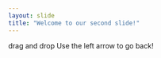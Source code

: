 ```yaml
---
layout: slide
title: "Welcome to our second slide!"
---
```

drag and drop
Use the left arrow to go back!

